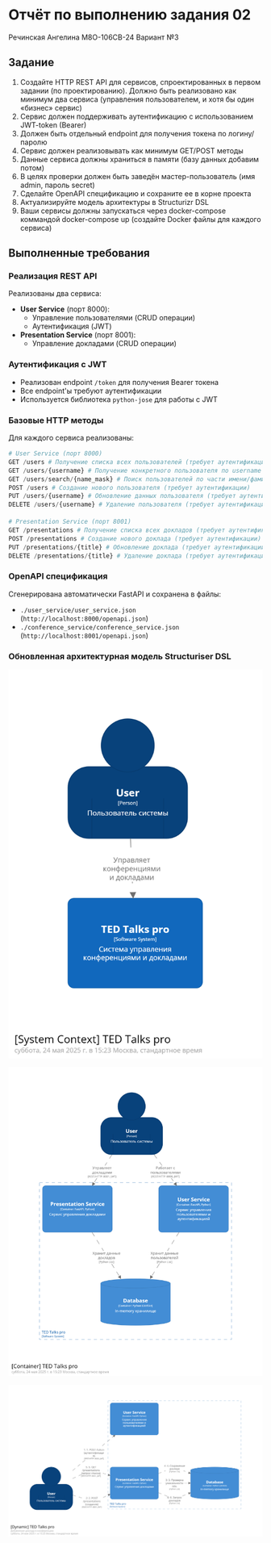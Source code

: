 # Отчёт по выполнению задания 02

Речинская Ангелина М8О-106СВ-24 Вариант №3

## Задание

1. Создайте HTTP REST API для сервисов, спроектированных в первом задании (по проектированию). Должно быть реализовано как минимум два сервиса (управления пользователем, и хотя бы один «бизнес» сервис)
2. Сервис должен поддерживать аутентификацию с использованием JWT-token (Bearer)
3. Должен быть отдельный endpoint для получения токена по логину/паролю
4. Сервис должен реализовывать как минимум GET/POST методы
5. Данные сервиса должны храниться в памяти (базу данных добавим потом)
6. В целях проверки должен быть заведён мастер-пользователь (имя admin, пароль secret)
7. Сделайте OpenAPI спецификацию и сохраните ее в корне проекта
8. Актуализируйте модель архитектуры в Structurizr DSL
9. Ваши сервисы должны запускаться через docker-compose коммандой docker-compose up (создайте Docker файлы для каждого сервиса)

## Выполненные требования

### Реализация REST API
Реализованы два сервиса:
- **User Service** (порт 8000):
  - Управление пользователями (CRUD операции)
  - Аутентификация (JWT)
- **Presentation Service** (порт 8001):
  - Управление докладами (CRUD операции)

### Аутентификация с JWT
- Реализован endpoint `/token` для получения Bearer токена
- Все endpoint'ы требуют аутентификации
- Используется библиотека `python-jose` для работы с JWT

### Базовые HTTP методы
Для каждого сервиса реализованы:
```python
# User Service (порт 8000)
GET /users # Получение списка всех пользователей (требует аутентификации)
GET /users/{username} # Получение конкретного пользователя по username (требует аутентификации)
GET /users/search/{name_mask} # Поиск пользователей по части имени/фамилии (требует аутентификации)
POST /users # Создание нового пользователя (требует аутентификации)
PUT /users/{username} # Обновление данных пользователя (требует аутентификации)
DELETE /users/{username} # Удаление пользователя (требует аутентификации)

# Presentation Service (порт 8001)
GET /presentations # Получение списка всех докладов (требует аутентификации)
POST /presentations # Создание нового доклада (требует аутентификации)
PUT /presentations/{title} # Обновление доклада (требует аутентификации)
DELETE /presentations/{title} # Удаление доклада (требует аутентификации)
```

### OpenAPI спецификация
Сгенерирована автоматически FastAPI и сохранена в файлы:
- `./user_service/user_service.json` (`http://localhost:8000/openapi.json`)
- `./conference_service/conference_service.json` (`http://localhost:8001/openapi.json`)

### Обновленная архитектурная модель Structuriser DSL

![context](images\structurizr-1-context.png)

![container](images\structurizr-1-container.png)

![dynamic](images\structurizr-1-dynamic.png)
